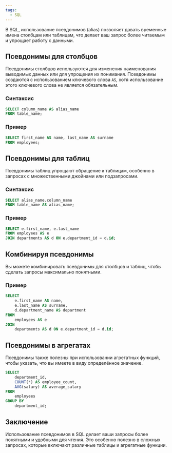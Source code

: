 ```yaml
---
tags:
  - SQL
---
```

В SQL, использование псевдонимов (alias) позволяет давать временные имена столбцам или таблицам, что делает ваш запрос более читаемым и упрощает работу с данными. 

## Псевдонимы для столбцов

Псевдонимы столбцов используются для изменения наименования выводимых данных или для упрощения их понимания. Псевдонимы создаются с использованием ключевого слова `AS`, хотя использование этого ключевого слова не является обязательным.

### Синтаксис

```sql
SELECT column_name AS alias_name
FROM table_name;
```

### Пример

```sql
SELECT first_name AS name, last_name AS surname
FROM employees;
```

## Псевдонимы для таблиц

Псевдонимы таблиц упрощают обращение к таблицам, особенно в запросах с множественными джойнами или подзапросами.

### Синтаксис

```sql
SELECT alias_name.column_name
FROM table_name AS alias_name;
```

### Пример

```sql
SELECT e.first_name, e.last_name
FROM employees AS e
JOIN departments AS d ON e.department_id = d.id;
```

## Комбинируя псевдонимы

Вы можете комбинировать псевдонимы для столбцов и таблиц, чтобы сделать запросы максимально понятными.

### Пример

```sql
SELECT 
    e.first_name AS name,
    e.last_name AS surname,
    d.department_name AS department
FROM 
    employees AS e
JOIN 
    departments AS d ON e.department_id = d.id;
```

## Псевдонимы в агрегатах

Псевдонимы также полезны при использовании агрегатных функций, чтобы указать, что вы имеете в виду определённое значение.

```sql
SELECT 
    department_id,
    COUNT(*) AS employee_count,
    AVG(salary) AS average_salary
FROM 
    employees
GROUP BY 
    department_id;
```

## Заключение

Использование псевдонимов в SQL делает ваши запросы более понятными и удобными для чтения. Это особенно полезно в сложных запросах, которые включают различные таблицы и агрегатные функции.
